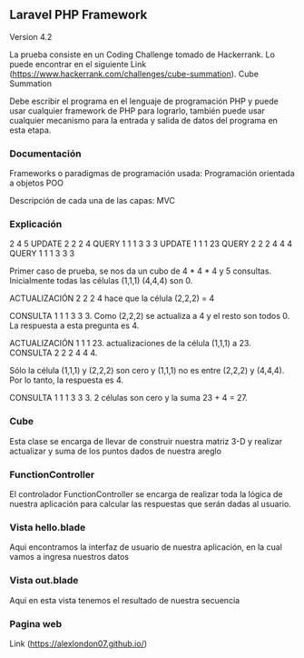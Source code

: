## Laravel PHP Framework

Version 4.2

La prueba consiste en un Coding Challenge tomado de Hackerrank. Lo puede encontrar en el siguiente Link (https://www.hackerrank.com/challenges/cube-summation). Cube Summation
 
 Debe escribir el programa en el lenguaje de programación PHP y puede usar cualquier framework de PHP para lograrlo, también puede usar cualquier mecanismo para la entrada y salida de datos del programa en esta etapa.

### Documentación

Frameworks o paradigmas de programación usada: Programación orientada a objetos POO

Descripción de cada una de las capas: MVC

### Explicación
2
4 5
UPDATE 2 2 2 4
QUERY 1 1 1 3 3 3
UPDATE 1 1 1 23
QUERY 2 2 2 4 4 4
QUERY 1 1 1 3 3 3


Primer caso de prueba, se nos da un cubo de 4 * 4 * 4 y 5 consultas. Inicialmente todas las células (1,1,1) (4,4,4) son 0.

ACTUALIZACIÓN 2 2 2 4 hace que la célula (2,2,2) = 4

CONSULTA 1 1 1 3 3 3. Como (2,2,2) se actualiza a 4 y el resto son todos 0. La respuesta a esta pregunta es 4.

ACTUALIZACIÓN 1 1 1 23. actualizaciones de la célula (1,1,1) a 23. CONSULTA 2 2 2 4 4 4.

Sólo la célula (1,1,1) y (2,2,2) son cero y (1,1,1) no es entre (2,2,2) y (4,4,4). Por lo tanto, la respuesta es 4.

CONSULTA 1 1 1 3 3 3. 2 células son cero y la suma 23 + 4 = 27.

 ### Cube
 Esta clase se encarga de llevar de construir nuestra matriz 3-D y realizar actualizar y suma de los puntos dados de nuestra areglo

 ### FunctionController
 El controlador FunctionController se encarga de realizar toda la lógica de nuestra aplicación para calcular las respuestas que serán dadas al usuario.

 ### Vista hello.blade
 Aqui encontramos la interfaz de usuario de nuestra aplicación, en la cual vamos a ingresa nuestros datos

 ### Vista out.blade
 Aqui en esta vista tenemos el resultado de nuestra secuencia

### Pagina web
Link (https://alexlondon07.github.io/)

